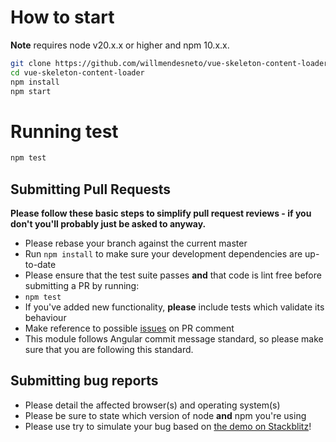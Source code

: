 # How to start

**Note** requires node v20.x.x or higher and npm 10.x.x.

```bash
git clone https://github.com/willmendesneto/vue-skeleton-content-loader.git
cd vue-skeleton-content-loader
npm install
npm start
```

# Running test

```bash
npm test
```

## Submitting Pull Requests

**Please follow these basic steps to simplify pull request reviews - if you don't you'll probably just be asked to anyway.**

- Please rebase your branch against the current master
- Run `npm install` to make sure your development dependencies are up-to-date
- Please ensure that the test suite passes **and** that code is lint free before submitting a PR by running:
- `npm test`
- If you've added new functionality, **please** include tests which validate its behaviour
- Make reference to possible [issues](https://github.com/willmendesneto/vue-skeleton-content-loader/issues) on PR comment
- This module follows Angular commit message standard, so please make sure that you are following this standard.

## Submitting bug reports

- Please detail the affected browser(s) and operating system(s)
- Please be sure to state which version of node **and** npm you're using
- Please use try to simulate your bug based on [the demo on Stackblitz](https://vue-skeleton-content-loader-sample.stackblitz.io)!
